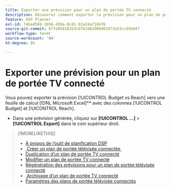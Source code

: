 ```yaml
---
title: Exporter une prévision pour un plan de portée TV connecté
description: Découvrez comment exporter la prévision pour un plan de portée TV connecté.
feature: DSP Planner
exl-id: f4bad569-1b56-439a-8c41-92a24a710476
source-git-commit: 67fe8581832dc0762d62908d01672e53cc95b847
workflow-type: tm+mt
source-wordcount: '94'
ht-degree: 0%

---
```


# Exporter une prévision pour un plan de portée TV connecté

Vous pouvez exporter la prévision [!UICONTROL Budget vs Reach] vers une feuille de calcul [!DNL Microsoft Excel]** avec des colonnes [!UICONTROL Budget] et [!UICONTROL Reach].

* Dans une prévision générée, cliquez sur **[!UICONTROL ...]** > **[!UICONTROL Export]** dans le coin supérieur droit.

>[!MORELIKETHIS]
>
>* [À propos de l’outil de planification DSP](planner-about.md)
>* [&#x200B; Créer un plan de portée télévisée connectée &#x200B;](planner-create.md)
>* [Duplication d’un plan de portée TV connecté](planner-duplicate.md)
>* [Modifier un plan de portée TV connecté](planner-edit.md)
>* [Régénération des prévisions pour un plan de portée télévisée connecté](planner-forecast.md)
>* [&#x200B; Archivage d’un plan de portée TV connecté](planner-archive.md)
>* [Paramètres des plans de portée télévisée connectés](planner-settings.md)
